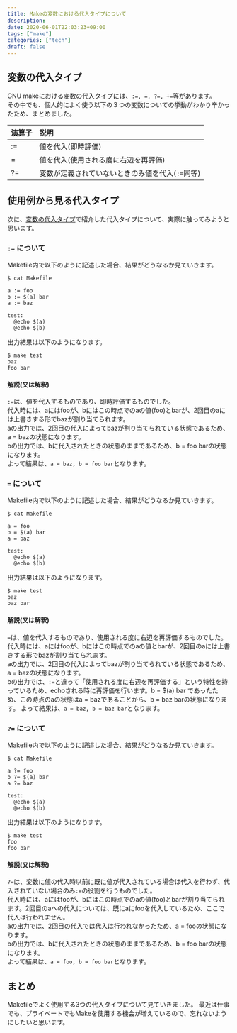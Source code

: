 ```yaml
---
title: Makeの変数における代入タイプについて
description:
date: 2020-06-01T22:03:23+09:00
tags: ["make"]
categories: ["tech"]
draft: false
---
```


## 変数の代入タイプ

GNU makeにおける変数の代入タイプには、`:=, =, ?=, +=`等があります。<br>
その中でも、個人的によく使う以下の３つの変数についての挙動がわかり辛かったため、まとめました。

| 演算子 | 説明 |
|:-|:-|
| := | 値を代入(即時評価) |
| = | 値を代入(使用される度に右辺を再評価) |
| ?= | 変数が定義されていないときのみ値を代入(`:=`同等) |

## 使用例から見る代入タイプ

次に、[変数の代入タイプ](#変数の代入タイプ)で紹介した代入タイプについて、実際に触ってみようと思います。

### `:=` について

Makefile内で以下のように記述した場合、結果がどうなるか見ていきます。

```fish
$ cat Makefile

a := foo
b := $(a) bar
a := baz

test:
  @echo $(a)
  @echo $(b)
```

出力結果は以下のようになります。

```fish
$ make test
baz
foo bar
```

#### 解説(又は解釈)

`:=`は、値を代入するものであり、即時評価するものでした。<br>
代入時には、aにはfooが、bにはこの時点でのaの値(foo)とbarが、2回目のaには上書きする形でbazが割り当てられます。<br>
aの出力では、2回目の代入によってbazが割り当てられている状態であるため、a = bazの状態になります。<br>
bの出力では、bに代入されたときの状態のままであるため、b = foo barの状態になります。<br>
よって結果は、`a = baz, b = foo bar`となります。

### `=` について

Makefile内で以下のように記述した場合、結果がどうなるか見ていきます。

```fish
$ cat Makefile

a = foo
b = $(a) bar
a = baz

test:
  @echo $(a)
  @echo $(b)
```

出力結果は以下のようになります。

```fish
$ make test
baz
baz bar
```

#### 解説(又は解釈)

`=`は、値を代入するものであり、使用される度に右辺を再評価するものでした。<br>
代入時には、aにはfooが、bにはこの時点でのaの値とbarが、2回目のaには上書きする形でbazが割り当てられます。<br>
aの出力では、2回目の代入によってbazが割り当てられている状態であるため、a = bazの状態になります。<br>
bの出力では、`:=`と違って「使用される度に右辺を再評価する」という特性を持っているため、echoされる時に再評価を行います。b = $(a) bar であったため、この時点のaの状態はa = bazであることから、b = baz barの状態になります。
よって結果は、`a = baz, b = baz bar`となります。

### `?=` について

Makefile内で以下のように記述した場合、結果がどうなるか見ていきます。

```fish
$ cat Makefile

a ?= foo
b ?= $(a) bar
a ?= baz

test:
  @echo $(a)
  @echo $(b)
```

出力結果は以下のようになります。

```fish
$ make test
foo
foo bar
```

#### 解説(又は解釈)

`?=`は、変数に値の代入時以前に既に値が代入されている場合は代入を行わず、代入されていない場合のみ`:=`の役割を行うものでした。<br>
代入時には、aにはfooが、bにはこの時点でのaの値(foo)とbarが割り当てられます。2回目のaへの代入については、既にaにfooを代入しているため、ここで代入は行われません。<br>
aの出力では、2回目の代入では代入は行われなかったため、a = fooの状態になります。<br>
bの出力では、bに代入されたときの状態のままであるため、b = foo barの状態になります。<br>
よって結果は、`a = foo, b = foo bar`となります。

## まとめ

Makefileでよく使用する3つの代入タイプについて見ていきました。
最近は仕事でも、プライベートでもMakeを使用する機会が増えているので、忘れないようにしたいと思います。
